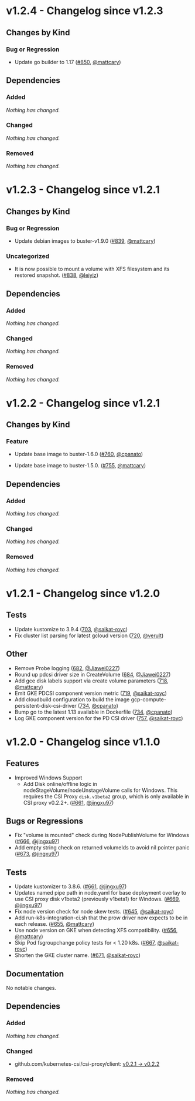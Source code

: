 # v1.2.4 - Changelog since v1.2.3

## Changes by Kind

### Bug or Regression

- Update go builder to 1.17 ([#850](https://github.com/kubernetes-sigs/gcp-compute-persistent-disk-csi-driver/pull/850), [@mattcary](https://github.com/mattcary))

## Dependencies

### Added
_Nothing has changed._

### Changed
_Nothing has changed._

### Removed
_Nothing has changed._

# v1.2.3 - Changelog since v1.2.1

## Changes by Kind

### Bug or Regression

- Update debian images to buster-v1.9.0 ([#839](https://github.com/kubernetes-sigs/gcp-compute-persistent-disk-csi-driver/pull/839), [@mattcary](https://github.com/mattcary))

### Uncategorized

- It is now possible to mount a volume with XFS filesystem and its restored snapshot. ([#838](https://github.com/kubernetes-sigs/gcp-compute-persistent-disk-csi-driver/pull/838), [@leiyiz](https://github.com/leiyiz))

## Dependencies

### Added
_Nothing has changed._

### Changed
_Nothing has changed._

### Removed
_Nothing has changed._

# v1.2.2 - Changelog since v1.2.1

## Changes by Kind

### Feature

- Update base image to buster-1.6.0 ([#760](https://github.com/kubernetes-sigs/gcp-compute-persistent-disk-csi-driver/pull/760), [@cpanato](https://github.com/cpanato))

- Update base image to buster-1.5.0. ([#755](https://github.com/kubernetes-sigs/gcp-compute-persistent-disk-csi-driver/pull/755), [@mattcary](https://github.com/mattcary))

## Dependencies

### Added
_Nothing has changed._

### Changed
_Nothing has changed._

### Removed
_Nothing has changed._

# v1.2.1 - Changelog since v1.2.0

## Tests

- Update kustomize to 3.9.4 ([703](https://github.com/kubernetes-sigs/gcp-compute-persistent-disk-csi-driver/pull/703), [@saikat-royc](https://github.com/saikat-royc))
- Fix cluster list parsing for latest gcloud version ([720](https://github.com/kubernetes-sigs/gcp-compute-persistent-disk-csi-driver/pull/720), [@verult](https://github.com/verult))

## Other

- Remove Probe logging ([682](https://github.com/kubernetes-sigs/gcp-compute-persistent-disk-csi-driver/pull/682), [@Jiawei0227](https://github.com/Jiawei0227))
- Round up pdcsi driver size in CreateVolume ([684](https://github.com/kubernetes-sigs/gcp-compute-persistent-disk-csi-driver/pull/684), [@Jiawei0227](https://github.com/Jiawei0227))
- Add gce disk labels support via create volume parameters ([718](https://github.com/kubernetes-sigs/gcp-compute-persistent-disk-csi-driver/pull/718), [@mattcary](https://github.com/mattcary))
- Emit GKE PDCSI component version metric ([719](https://github.com/kubernetes-sigs/gcp-compute-persistent-disk-csi-driver/pull/719), [@saikat-royc](https://github.com/saikat-royc))
- Add cloudbuild configuration to build the image gcp-compute-persistent-disk-csi-driver ([734](https://github.com/kubernetes-sigs/gcp-compute-persistent-disk-csi-driver/pull/734), [@cpanato](https://github.com/cpanato))
- Bump go to the latest 1.13 available in Dockerfile ([734](https://github.com/kubernetes-sigs/gcp-compute-persistent-disk-csi-driver/pull/734), [@cpanato](https://github.com/cpanato))
- Log GKE component version for the PD CSI driver ([757](https://github.com/kubernetes-sigs/gcp-compute-persistent-disk-csi-driver/pull/757), [@saikat-royc](https://github.com/saikat-royc))

# v1.2.0 - Changelog since v1.1.0

## Features

- Improved Windows Support
  - Add Disk online/offline logic in nodeStageVolume/nodeUnstageVolume calls for Windows. This requires the CSI Proxy `disk.v1beta2` group, which is only available in CSI proxy v0.2.2+. ([#661](https://github.com/kubernetes-sigs/gcp-compute-persistent-disk-csi-driver/pull/661), [@jingxu97](https://github.com/jingxu97))

## Bugs or Regressions

- Fix "volume is mounted" check during NodePublishVolume for Windows ([#666](https://github.com/kubernetes-sigs/gcp-compute-persistent-disk-csi-driver/pull/666), [@jingxu97](https://github.com/jingxu97))
- Add empty string check on returned volumeIds to avoid nil pointer panic ([#673](https://github.com/kubernetes-sigs/gcp-compute-persistent-disk-csi-driver/pull/673), [@jingxu97](https://github.com/jingxu97))

## Tests

- Update kustomizer to 3.8.6. ([#661](https://github.com/kubernetes-sigs/gcp-compute-persistent-disk-csi-driver/pull/661), [@jingxu97](https://github.com/jingxu97))
- Updates named pipe path in node.yaml for base deployment overlay to use CSI proxy disk v1beta2 (previously v1beta1) for Windows. ([#669](https://github.com/kubernetes-sigs/gcp-compute-persistent-disk-csi-driver/pull/669), [@jingxu97](https://github.com/jingxu97))
- Fix node version check for node skew tests. ([#645](https://github.com/kubernetes-sigs/gcp-compute-persistent-disk-csi-driver/pull/645), [@saikat-royc](https://github.com/saikat-royc))
- Add run-k8s-integration-ci.sh that the prow driver now expects to be in each release. ([#655](https://github.com/kubernetes-sigs/gcp-compute-persistent-disk-csi-driver/pull/655), [@mattcary](https://github.com/mattcary))
- Use node version on GKE when detecting XFS compatibility. ([#656](https://github.com/kubernetes-sigs/gcp-compute-persistent-disk-csi-driver/pull/656), [@mattcary](https://github.com/mattcary))
- Skip Pod fsgroupchange policy tests for < 1.20 k8s. ([#667](https://github.com/kubernetes-sigs/gcp-compute-persistent-disk-csi-driver/pull/667), [@saikat-royc](https://github.com/saikat-royc))
- Shorten the GKE cluster name. ([#671](https://github.com/kubernetes-sigs/gcp-compute-persistent-disk-csi-driver/pull/671), [@saikat-royc](https://github.com/saikat-royc))

## Documentation

No notable changes.

## Dependencies

### Added
_Nothing has changed._

### Changed
- github.com/kubernetes-csi/csi-proxy/client: [v0.2.1 → v0.2.2](https://github.com/kubernetes-csi/csi-proxy/client/compare/v0.2.1...v0.2.2)

### Removed
_Nothing has changed._

